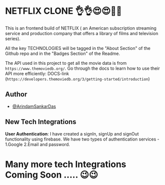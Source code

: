 
# NETFLIX CLONE 👌👌😍😍🚀🚀

This is an frontend build of NETFLIX ( an American subscription streaming service and production company that offers a library of films and television series).

All the key TECHNOLOGIES will be tagged in the "About Section" of the Github repo and in the "Badges Section" of the Readme.

The API used in this project to get all the movie data is
from `https://www.themoviedb.org/`. Go through the docs to learn how to use their API more efficiently: DOCS-link (`https://developers.themoviedb.org/3/getting-started/introduction`)
## Author

- [@ArindamSankarDas](https://github.com/ArindamSankarDas)


## New Tech Integrations

**User Authentication**: I have created a signIn, signUp and signOut functionality using firebase. We have two types of authentication services -
1.Google
2.Email and password.
# Many more tech Integrations Coming Soon ..... 😉😉